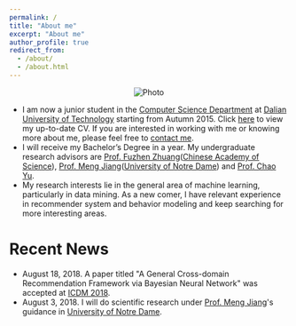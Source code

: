 ```yaml
---
permalink: /
title: "About me"
excerpt: "About me"
author_profile: true
redirect_from: 
  - /about/
  - /about.html
---
```


<p align="center">
  <img src="http://freshricardo.github.io/files/boy.png?raw=true" alt="Photo" style="max-height:60%; max-width:60%"/> 
</p>

* I am now a junior student in the [Computer Science Department](http://cs.dlut.edu.cn) at [Dalian University of Technology](https://www.dlut.edu.cn) starting from Autumn 2015. Click [here](http://freshricardo.github.io/files/cv.pdf) to view my up-to-date CV. If you are interested in working with me or knowing more about me, please feel free to [contact me](http://freshricardo.github.io.com/contact/).
* I will receive my Bachelor’s Degree in a year. My undergraduate research advisors are [Prof. Fuzhen Zhuang](http://www.intsci.ac.cn/users/fzzhuang/index.html)([Chinese Academy of Science](http://www.ict.ac.cn)), [Prof. Meng Jiang](http://www.meng-jiang.com)([University of Notre Dame](https://www.nd.edu)) and [Prof. Chao Yu](http://faculty.dlut.edu.cn/2014011031/zh_CN/index.htm).
* My research interests lie in the general area of machine learning, particularly in data mining. As a new comer, I have relevant experience in recommender system and behavior modeling and keep searching for more interesting areas.


# Recent News
* August 18, 2018. A paper titled "A General Cross-domain Recommendation Framework via Bayesian Neural Network" was accepted at [ICDM 2018](http://icdm2018.org).
* August 3, 2018. I will do scientific research under [Prof. Meng Jiang](http://www.meng-jiang.com)'s guidance in [University of Notre Dame](https://www.nd.edu).
